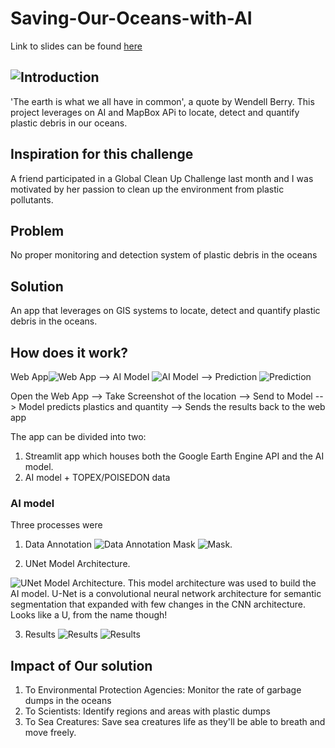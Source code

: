 # Saving-Our-Oceans-with-AI
Link to slides can be found [here](https://drive.google.com/file/d/1tk-sh_Oxp-AWKGXWnT9af0dauIiRyULG/view?usp=sharing)

## ![Introduction](https://drive.google.com/uc?export=view&id=1-K_H17HbCU8n2htvaljvRXM2zEWbiE9u)
'The earth is what we all have in common', a quote by Wendell Berry. This project leverages on AI and MapBox APi to locate, detect and quantify plastic debris in our oceans.

## Inspiration for this challenge

A friend participated in a Global Clean Up Challenge last month and I was motivated by her passion to clean up the environment from plastic pollutants.

## Problem

No proper monitoring and detection system of plastic debris in the oceans

## Solution

An app that leverages on GIS systems to locate, detect and quantify plastic debris in the oceans.

## How does it work?
Web App![Web App](https://drive.google.com/uc?export=view&id=1oTzJGmoGJ-xRZCLB34jbEV1xF1nShDD1) --> AI Model ![AI Model](https://drive.google.com/uc?export=view&id=1HpURkdrk3zFI2ESbZxC88JAsbJEDT0_w) --> Prediction ![Prediction](https://drive.google.com/uc?export=view&id=1v--6i1LY05c_cPe6Qo3qGYuEoNtmTUM2)

Open the Web App --> Take Screenshot of the location --> Send to Model --> Model predicts plastics and quantity --> Sends the results back to the web app

The app can be divided into two:
1. Streamlit app which houses both the Google Earth Engine API and the AI model.
2. AI model + TOPEX/POISEDON data

### AI model

Three processes were 
1. Data Annotation 
![Data Annotation](https://drive.google.com/uc?export=view&id=1i8PCg9SoP7aliPjgzsH9tAIKdg0mXggY)
Mask ![Mask.](https://drive.google.com/uc?export=view&id=1Ru7kXZPYpWbvp6ca8skKNDaKdLDeoiiB)

2. UNet Model Architecture. 

 ![UNet Model Architecture.](https://drive.google.com/uc?export=view&id=1tk_vZibS0E8wkMsh88n-BQab9Ru7kPOm)
This model architecture was used to build the AI model. U-Net is  a convolutional neural network architecture for semantic segmentation that expanded with few changes in the CNN architecture. Looks like a U, from the name though!

3. Results
![Results](https://drive.google.com/uc?export=view&id=1YfNeLlxHEQdWbS0V6ySx91j0GLsUJ9bL)
![Results](https://drive.google.com/uc?export=view&id=1NHqHfwbiHhEdJ_rsdqfaRubSWR-3Jn_L)

## Impact of Our solution

1. To Environmental Protection Agencies: Monitor the rate of garbage dumps in the oceans
2. To Scientists: Identify regions and areas with plastic dumps 
3. To Sea Creatures: Save sea creatures life as they'll be able to breath and move freely.

